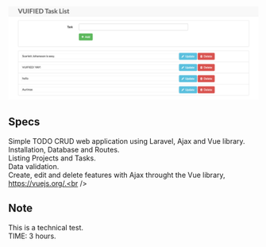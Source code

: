 ![ScreenShot](https://github.com/deirde/test-simple-laravel-todo-list-with-ajax-vue/blob/master/.rs/test-simple-laravel-todo-list-with-ajax-vue-screenshot-01.png)

Specs
-----
Simple TODO CRUD web application using Laravel, Ajax and Vue library.<br />
Installation, Database and Routes.<br />
Listing Projects and Tasks.<br />
Data validation.<br />
Create, edit and delete features with Ajax throught the Vue library, https://vuejs.org/.<br />

Note
----
This is a technical test.<br/>
TIME: 3 hours.
